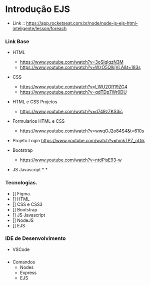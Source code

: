 # Introdução EJS
* Link :: https://app.rocketseat.com.br/node/node-js-ejs-html-inteligente/lesson/foreach

### Link Base
* HTML
    * https://www.youtube.com/watch?v=3oSIqIqzN3M
    * https://www.youtube.com/watch?v=WzO5QlkjVLA&t=183s
* CSS
    * https://www.youtube.com/watch?v=LWU2OR19ZG4
    * https://www.youtube.com/watch?v=qdTDp7Wr0DU
* HTML e CSS Projetos
    * https://www.youtube.com/watch?v=d749zZKS3ic
* Formularios HTML e CSS
    * https://www.youtube.com/watch?v=wwqOJ2o84S4&t=610s
    
* Projeto Login
    https://www.youtube.com/watch?v=hmkTPZ_nOik

* Bootstrap
    * https://www.youtube.com/watch?v=ntdPisE93-w
* JS Javascript
    *
    *



### Tecnologias.
* [] Figma.
* [] HTML
* [] CSS e CSS3
* [] Bootstrap
* [] JS Javascript
* [] NodeJS
* [] EJS

### IDE de Desenvolvimento
* VSCode

###
* Comandos
    * Nodes
    * Express
    * EJS
